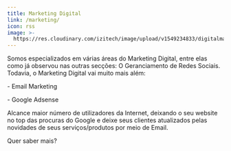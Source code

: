 ```yaml
---
title: Marketing Digital
link: /marketing/
icon: rss
image: >-
  https://res.cloudinary.com/izitech/image/upload/v1549234833/digitalmarketing.svg
---
```

Somos especializados em várias áreas do Marketing Digital, entre elas como já observou nas outras secções: O Geranciamento de Redes Sociais. Todavia, o Marketing Digital vai muito mais além:

\- Email Marketing

\- Google Adsense

Alcance maior número de utilizadores da Internet, deixando o seu website no top das procuras do Google e deixe seus clientes atualizados pelas novidades de seus serviços/produtos por meio de Email.

Quer saber mais?
